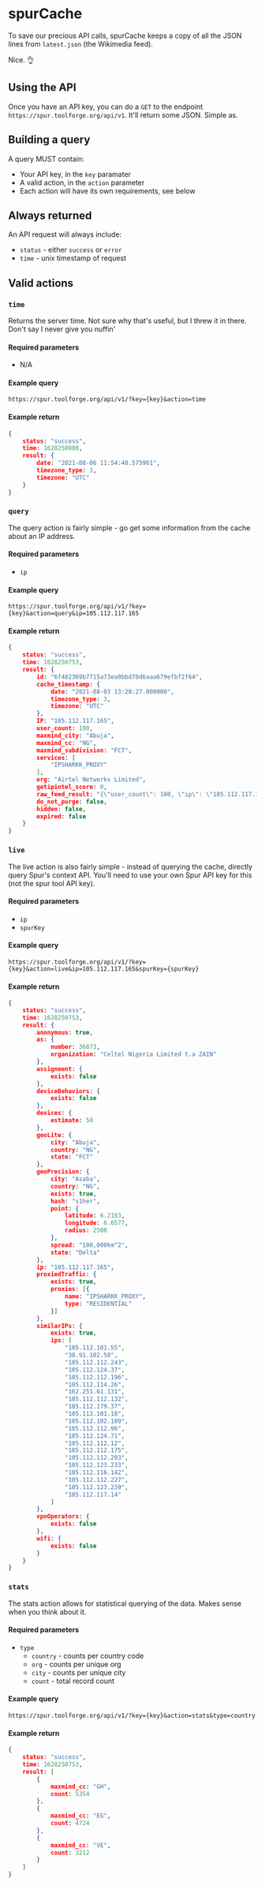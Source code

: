 # spurCache
To save our precious API calls, spurCache keeps a copy of all the JSON lines from `latest.json` (the Wikimedia feed).

Nice. 👌

## Using the API
Once you have an API key, you can do a `GET` to the endpoint `https://spur.toolforge.org/api/v1`. It'll return some JSON. Simple as.

## Building a query
A query MUST contain:
 - Your API key, in the `key` paramater
 - A valid action, in the `action` parameter
 - Each action will have its own requirements, see below

## Always returned
An API request will always include:
  - `status` - either `success` or `error`
  - `time` - unix timestamp of request

## Valid actions

### `time`
Returns the server time. Not sure why that's useful, but I threw it in there. Don't say I never give you nuffin'

#### Required parameters
  - N/A

#### Example query
`https://spur.toolforge.org/api/v1/?key={key}&action=time`

#### Example return
```json
{
    status: "success",
    time: 1628250880,
    result: {
        date: "2021-08-06 11:54:40.575961",
        timezone_type: 3,
        timezone: "UTC"
    }
}
```

### `query`
The query action is fairly simple - go get some information from the cache about an IP address.

#### Required parameters
 - `ip`

#### Example query
`https://spur.toolforge.org/api/v1/?key={key}&action=query&ip=105.112.117.165`

#### Example return
```json
{
    status: "success",
    time: 1628250753,
    result: {
        id: "6f482369b7715a73ea0bbd70d6aaa679efbf2f64",
        cache_timestamp: {
            date: "2021-08-03 13:28:27.000000",
            timezone_type: 3,
            timezone: "UTC"
        },
        IP: "105.112.117.165",
        user_count: 100,
        maxmind_city: "Abuja",
        maxmind_cc: "NG",
        maxmind_subdivision: "FCT",
        services: [
            "IPSHARKK_PROXY"
        ],
        org: "Airtel Networks Limited",
        getipintel_score: 0,
        raw_feed_result: "{\"user_count\": 100, \"ip\": \"105.112.117.165\", \"maxmind_city\": \"Abuja\", \"maxmind_cc\": \"NG\", \"services\": [\"IPSHARKK_PROXY\"], \"org\": \"Airtel Networks Limited\", \"maxmind_subdivision\": \"FCT\"}",
        do_not_purge: false,
        hidden: false,
        expired: false
    }
}
```

### `live`
The live action is also fairly simple - instead of querying the cache, directly query Spur's context API.
You'll need to use your own Spur API key for this (not the spur tool API key).

#### Required parameters
 - `ip`
 - `spurKey`

#### Example query
`https://spur.toolforge.org/api/v1/?key={key}&action=live&ip=105.112.117.165&spurKey={spurKey}`

#### Example return
```json
{
    status: "success",
    time: 1628250753,
    result: {
        anonymous: true,
        as: {
            number: 36873,
            organization: "Celtel Nigeria Limited t.a ZAIN"
        },
        assignment: {
            exists: false
        },
        deviceBehaviors: {
            exists: false
        },
        devices: {
            estimate: 50
        },
        geoLite: {
            city: "Abuja",
            country: "NG",
            state: "FCT"
        },
        geoPrecision: {
            city: "Asaba",
            country: "NG",
            exists: true,
            hash: "s1her",
            point: {
                latitude: 6.2183,
                longitude: 6.6577,
                radius: 2500
            },
            spread: "100,000km^2",
            state: "Delta"
        },
        ip: "105.112.117.165",
        proxiedTraffic: {
            exists: true,
            proxies: [{
                name: "IPSHARKK_PROXY",
                type: "RESIDENTIAL"
            }]
        },
        similarIPs: {
            exists: true,
            ips: [
                "105.112.101.55",
                "38.91.102.58",
                "105.112.112.243",
                "105.112.124.37",
                "105.112.112.196",
                "105.112.114.26",
                "162.251.61.131",
                "105.112.112.132",
                "105.112.179.37",
                "105.112.101.18",
                "105.112.102.109",
                "105.112.112.96",
                "105.112.124.71",
                "105.112.112.12",
                "105.112.112.175",
                "105.112.112.203",
                "105.112.123.233",
                "105.112.116.142",
                "105.112.112.227",
                "105.112.123.239",
                "105.112.117.14"
            ]
        },
        vpnOperators: {
            exists: false
        },
        wifi: {
            exists: false
        }
    }
}
```

### `stats`
The stats action allows for statistical querying of the data. Makes sense when you think about it.

#### Required parameters
 - `type`
    - `country` - counts per country code
    - `org` - counts per unique org
    - `city` - counts per unique city
    - `count` - total record count

#### Example query
`https://spur.toolforge.org/api/v1/?key={key}&action=stats&type=country`

#### Example return
```json
{
    status: "success",
    time: 1628250753,
    result: [
        {
            maxmind_cc: "GH",
            count: 5354
        },
        {
            maxmind_cc: "EG",
            count: 4724
        },
        {
            maxmind_cc: "VE",
            count: 3212
        }
    ]
}
```